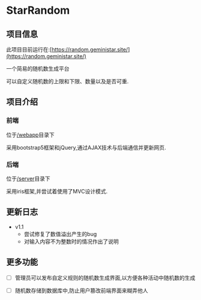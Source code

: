 # StarRandom

## 项目信息

此项目目前运行在:[https://random.geministar.site/](https://random.geministar.site/)

一个简易的随机数生成平台

可以自定义随机数的上限和下限、数量以及是否可重.

## 项目介绍

### 前端

位于[/webapp](https://github.com/Chinese-Gemini-Star/StarRandom/tree/main/webapp)目录下

采用bootstrap5框架和jQuery,通过AJAX技术与后端通信并更新网页.

### 后端

位于[/server](https://github.com/Chinese-Gemini-Star/StarRandom/tree/main/server)目录下

采用iris框架,并尝试着使用了MVC设计模式.

## 更新日志

- v1.1
  - 尝试修复了数值溢出产生的bug
  - 对输入内容不为整数时的情况作出了说明

## 更多功能

- [ ] 管理员可以发布自定义规则的随机数生成界面,以方便各种活动中随机数的生成
- [ ] 随机数存储到数据库中,防止用户篡改前端界面来糊弄他人

